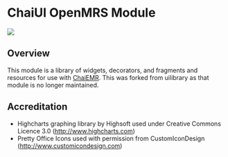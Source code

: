 ChaiUI OpenMRS Module
======================
<a href="http://ci.chaiemr.org/viewType.html?buildTypeId=bt2"><img src="http://ci.chaiemr.org/app/rest/builds/buildType:chaiui_mvn/statusIcon"/></a>

Overview
--------
This module is a library of widgets, decorators, and fragments and resources for use with [ChaiEMR](https://github.com/I-TECH/openmrs-module-chaiemr).
This was forked from uilibrary as that module is no longer maintained.

Accreditation
-------------
* Highcharts graphing library by Highsoft used under Creative Commons Licence 3.0 (http://www.highcharts.com)
* Pretty Office Icons used with permission from CustomIconDesign (http://www.customicondesign.com)